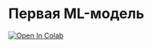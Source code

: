 # Первая ML-модель

[![Open In Colab](https://colab.research.google.com/assets/colab-badge.svg)](https://colab.research.google.com/github/i1oveMyse1f/algo-cource-cte/blob/master/_pages/2021-2022/10-11-class/lecture50-ml/first_pytorch_study.ipynb)
